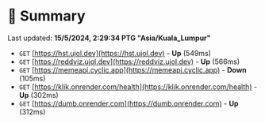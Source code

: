 # 📖 Summary
Last updated: **15/5/2024, 2:29:34 PTG "Asia/Kuala_Lumpur"**

- `GET` [https://hst.ujol.dev](https://hst.ujol.dev) - **Up** (549ms)
- `GET` [https://reddviz.ujol.dev](https://reddviz.ujol.dev) - **Up** (566ms)
- `GET` [https://memeapi.cyclic.app](https://memeapi.cyclic.app) - **Down** (105ms)
- `GET` [https://klik.onrender.com/health](https://klik.onrender.com/health) - **Up** (302ms)
- `GET` [https://dumb.onrender.com](https://dumb.onrender.com) - **Up** (312ms)

